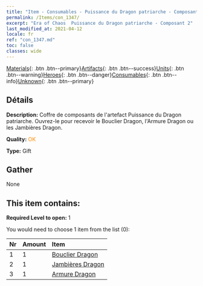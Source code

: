 ```yaml
---
title: "Item - Consumables - Puissance du Dragon patriarche - Composant 2"
permalink: /Items/con_1347/
excerpt: "Era of Chaos  Puissance du Dragon patriarche - Composant 2"
last_modified_at: 2021-04-12
locale: fr
ref: "con_1347.md"
toc: false
classes: wide
---
```

 [Materials](/fr/Items/){: .btn .btn--primary}[Artifacts](/fr/Items/Artifacts/){: .btn .btn--success}[Units](/fr/Items/Units/){: .btn .btn--warning}[Heroes](/fr/Items/Heroes/){: .btn .btn--danger}[Consumables](/fr/Items/Consumables/){: .btn .btn--info}[Unknown](/fr/Items/Unknown/){: .btn .btn--primary}

## Détails
 **Description:** Coffre de composants de l'artefact Puissance du Dragon patriarche. Ouvrez-le pour recevoir le Bouclier Dragon, l'Armure Dragon ou les Jambières Dragon.

 **Quality:** <span style="color: #FF8C00">OK</span>

 **Type:** Gift

## Gather

  None

## This item contains:

 **Required Level to open:** 1

 You would need to choose 1 item from the list (0):

  | Nr | Amount |     Item    |
  |:---|:-------|:------------|
  | 1 | 1 | [Bouclier Dragon](/fr/Items/art_144/) | 
  | 2 | 1 | [Jambières Dragon](/fr/Items/art_145/) | 
  | 3 | 1 | [Armure Dragon](/fr/Items/art_148/) | 
